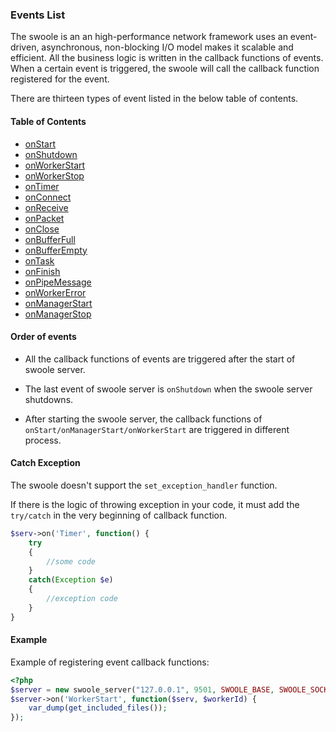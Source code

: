 ### Events List

The swoole is an an high-performance network framework uses an event-driven, asynchronous, non-blocking I/O model makes it scalable and efficient. All the business logic is written in the callback functions of events. When a certain event is triggered, the swoole will call the callback function registered for the event. 

There are thirteen types of event listed in the below table of contents.

#### Table of Contents

 - [onStart](/modules/swoole-server/callback-functions/onstart.md)
 - [onShutdown](/modules/swoole-server/callback-functions/onshutdown.md)
 - [onWorkerStart](/modules/swoole-server/callback-functions/onworkerstart.md)
 - [onWorkerStop](/modules/swoole-server/callback-functions/onworkerstop.md)
 - [onTimer](/modules/swoole-server/callback-functions/ontimer.md)
 - [onConnect](/modules/swoole-server/callback-functions/onconnect.md)
 - [onReceive](/modules/swoole-server/callback-functions/onreceive.md)
 - [onPacket](/modules/swoole-server/callback-functions/onpacket.md)
 - [onClose](/modules/swoole-server/callback-functions/onclose.md)
 - [onBufferFull](/modules/swoole-server/callback-functions/onbufferfull.md)
 - [onBufferEmpty](/modules/swoole-server/callback-functions/onbufferempty.md)
 - [onTask](/modules/swoole-server/callback-functions/ontask.md)
 - [onFinish](/modules/swoole-server/callback-functions/onfinish.md)
 - [onPipeMessage](/modules/swoole-server/callback-functions/onpipemessage.md)
 - [onWorkerError](/modules/swoole-server/callback-functions/onworkererror.md)
 - [onManagerStart](/modules/swoole-server/callback-functions/onmanagerstart.md)
 - [onManagerStop](/modules/swoole-server/callback-functions/onmanagerstop.md)

#### Order of events

- All the callback functions of events are triggered after the start of swoole server.

- The last event of swoole server is `onShutdown` when the swoole server shutdowns.

- After starting the swoole server, the callback functions of `onStart/onManagerStart/onWorkerStart` are triggered in different process.


#### Catch Exception

The swoole doesn't support the `set_exception_handler` function.

If there is the logic of throwing exception in your code, it must add the `try/catch` in the very beginning of callback function.

```php
$serv->on('Timer', function() {
    try
    {
        //some code
    }
    catch(Exception $e)
    {
        //exception code
    }
}
```

#### Example

Example of registering event callback functions:

``` php
<?php
$server = new swoole_server("127.0.0.1", 9501, SWOOLE_BASE, SWOOLE_SOCK_TCP);
$server->on('WorkerStart', function($serv, $workerId) {
    var_dump(get_included_files());
});
```
